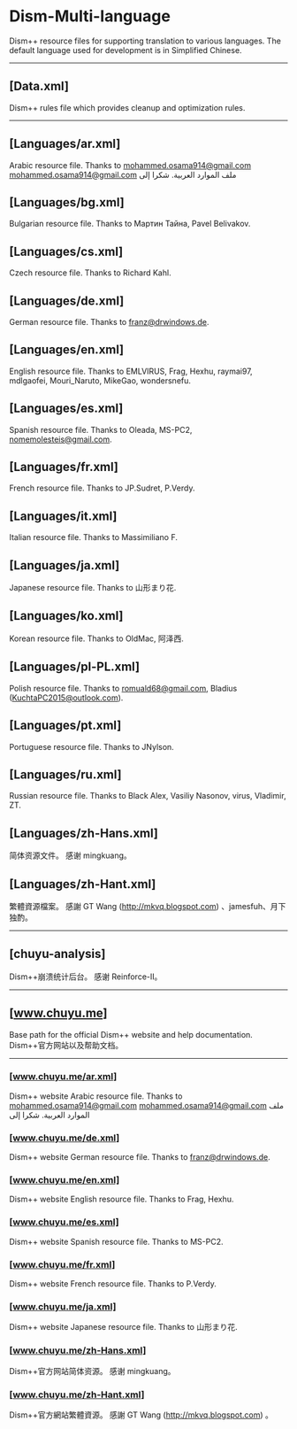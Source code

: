 # Dism-Multi-language
Dism++ resource files for supporting translation to various languages.
The default language used for development is in Simplified Chinese.

---

## [Data.xml]
Dism++ rules file which provides cleanup and optimization rules.

---

## [Languages/ar.xml]
Arabic resource file. Thanks to mohammed.osama914@gmail.com
mohammed.osama914@gmail.com ملف الموارد العربية. شكرا إلى

## [Languages/bg.xml]
Bulgarian resource file.
Thanks to Мартин Тайна, Pavel Belivakov.

## [Languages/cs.xml]
Czech resource file.
Thanks to Richard Kahl.

## [Languages/de.xml]
German resource file.
Thanks to franz@drwindows.de.

## [Languages/en.xml]
English resource file.
Thanks to EMLVIRUS, Frag, Hexhu, raymai97, mdlgaofei, Mouri_Naruto, MikeGao, wondersnefu.

## [Languages/es.xml]
Spanish resource file.
Thanks to Oleada, MS-PC2, nomemolesteis@gmail.com.

## [Languages/fr.xml]
French resource file.
Thanks to JP.Sudret, P.Verdy.

## [Languages/it.xml]
Italian resource file.
Thanks to Massimiliano F.

## [Languages/ja.xml]
Japanese resource file.
Thanks to 山形まり花.

## [Languages/ko.xml]
Korean resource file.
Thanks to OldMac, 阿泽西.

## [Languages/pl-PL.xml]
Polish resource file.
Thanks to romuald68@gmail.com, Bladius (KuchtaPC2015@outlook.com).

## [Languages/pt.xml]
Portuguese resource file.
Thanks to JNylson.

## [Languages/ru.xml]
Russian resource file.
Thanks to Black Alex, Vasiliy Nasonov, virus, Vladimir, ZT.

## [Languages/zh-Hans.xml]
简体资源文件。
感谢 mingkuang。

## [Languages/zh-Hant.xml]
繁體資源檔案。
感謝 GT Wang (http://mkvq.blogspot.com) 、jamesfuh、月下独酌。

---

## [chuyu-analysis]
Dism++崩溃统计后台。
感谢 Reinforce-II。

---

## [www.chuyu.me]
Base path for the official Dism++ website and help documentation.
Dism++官方网站以及帮助文档。

---

### [www.chuyu.me/ar.xml]
Dism++ website Arabic resource file. Thanks to mohammed.osama914@gmail.com
mohammed.osama914@gmail.com ملف الموارد العربية. شكرا إلى

### [www.chuyu.me/de.xml]
Dism++ website German resource file.
Thanks to franz@drwindows.de.

### [www.chuyu.me/en.xml]
Dism++ website English resource file.
Thanks to Frag, Hexhu.

### [www.chuyu.me/es.xml]
Dism++ website Spanish resource file.
Thanks to MS-PC2.

### [www.chuyu.me/fr.xml]
Dism++ website French resource file.
Thanks to P.Verdy.

### [www.chuyu.me/ja.xml]
Dism++ website Japanese resource file.
Thanks to 山形まり花.

### [www.chuyu.me/zh-Hans.xml]
Dism++官方网站简体资源。
感谢 mingkuang。

### [www.chuyu.me/zh-Hant.xml]
Dism++官方網站繁體資源。
感謝 GT Wang (http://mkvq.blogspot.com) 。
